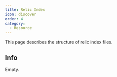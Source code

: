 ```yaml
---
title: Relic Index
icon: discover
order: 4
category:
  - Resource
---
```


This page describes the structure of relic index files.

<!-- more -->

## Info

Empty.
